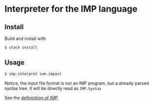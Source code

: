 # Interpreter for the IMP language

## Install

Build and install with

```sh
$ stack install
```

## Usage

```sh
$ imp-interpret sum.impast
```

Notice, the input file format is not an IMP program, but a already parsed syntax tree. It will be directly read as `IMP.Syntax`

See the [defininition of IMP](https://github.com/kframework/k/blob/aae444d74cfc838b499d7cbb52a49b870baeb27c/k-distribution/pl-tutorial/1_k/2_imp/lesson_5/imp.md).

